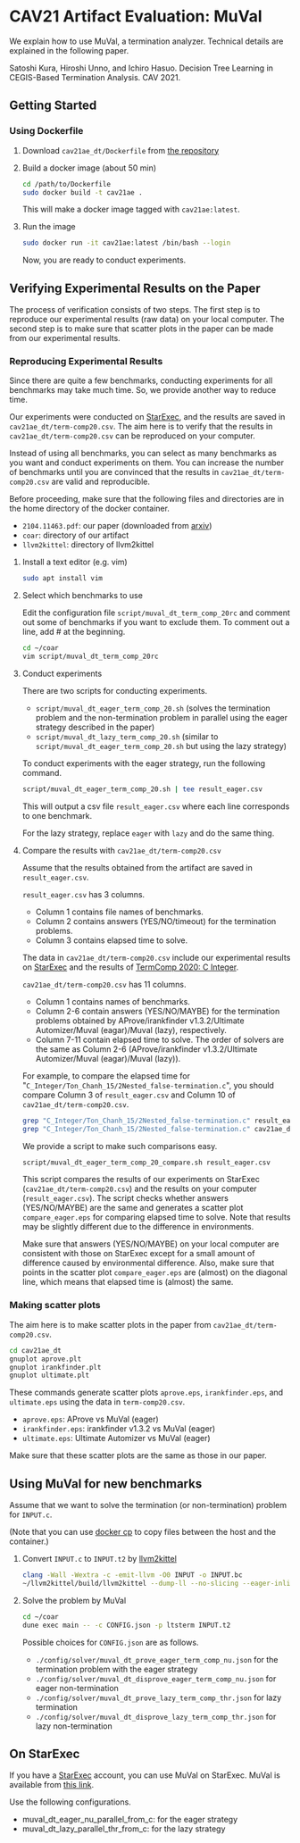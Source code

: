 # CAV21 Artifact Evaluation: MuVal

We explain how to use MuVal, a termination analyzer.
Technical details are explained in the following paper.

Satoshi Kura, Hiroshi Unno, and Ichiro Hasuo. Decision Tree Learning in CEGIS-Based Termination Analysis. CAV 2021.

## Getting Started

### Using Dockerfile

1. Download `cav21ae_dt/Dockerfile` from [the repository](https://github.com/hiroshi-unno/coar)

2. Build a docker image (about 50 min)
    
    ```bash
    cd /path/to/Dockerfile
    sudo docker build -t cav21ae .
    ```
    This will make a docker image tagged with `cav21ae:latest`.

3. Run the image
    ```bash
    sudo docker run -it cav21ae:latest /bin/bash --login
    ```
    Now, you are ready to conduct experiments.

## Verifying Experimental Results on the Paper

The process of verification consists of two steps.
The first step is to reproduce our experimental results (raw data) on your local computer.
The second step is to make sure that scatter plots in the paper can be made from our experimental results.

### Reproducing Experimental Results

Since there are quite a few benchmarks, conducting experiments for all benchmarks may take much time.
So, we provide another way to reduce time.

Our experiments were conducted on [StarExec](https://www.starexec.org/starexec/secure/index.jsp), and the results are saved in `cav21ae_dt/term-comp20.csv`.
The aim here is to verify that the results in `cav21ae_dt/term-comp20.csv` can be reproduced on your computer.

Instead of using all benchmarks, you can select as many benchmarks as you want and conduct experiments on them.
You can increase the number of benchmarks until you are convinced that the results in `cav21ae_dt/term-comp20.csv` are valid and reproducible.

Before proceeding, make sure that the following files and directories are in the home directory of the docker container.

- `2104.11463.pdf`: our paper (downloaded from [arxiv](https://arxiv.org/abs/2104.11463))
- `coar`: directory of our artifact
- `llvm2kittel`: directory of llvm2kittel

1. Install a text editor (e.g. vim)
    ```bash
    sudo apt install vim
    ```

2. Select which benchmarks to use

    Edit the configuration file `script/muval_dt_term_comp_20rc` and comment out some of benchmarks if you want to exclude them. To comment out a line, add # at the beginning.
    ```bash
    cd ~/coar
    vim script/muval_dt_term_comp_20rc
    ```

3. Conduct experiments

    There are two scripts for conducting experiments.

    - `script/muval_dt_eager_term_comp_20.sh` (solves the termination problem and the non-termination problem in parallel using the eager strategy described in the paper)
    - `script/muval_dt_lazy_term_comp_20.sh` (similar to `script/muval_dt_eager_term_comp_20.sh` but using the lazy strategy)

    To conduct experiments with the eager strategy, run the following command.
    ```bash
    script/muval_dt_eager_term_comp_20.sh | tee result_eager.csv
    ```
    This will output a csv file `result_eager.csv` where each line corresponds to one benchmark.

    For the lazy strategy, replace `eager` with `lazy` and do the same thing.

4. Compare the results with `cav21ae_dt/term-comp20.csv`

    Assume that the results obtained from the artifact are saved in `result_eager.csv`.

    `result_eager.csv` has 3 columns. 
    
    - Column 1 contains file names of benchmarks.
    - Column 2 contains answers (YES/NO/timeout) for the termination problems.
    - Column 3 contains elapsed time to solve.

    The data in `cav21ae_dt/term-comp20.csv` include our experimental results on [StarExec](https://www.starexec.org/starexec/secure/index.jsp) and the results of [TermComp 2020: C Integer](https://termcomp.github.io/Y2020/job_41519.html).

    `cav21ae_dt/term-comp20.csv` has 11 columns.

    - Column 1 contains names of benchmarks.
    - Column 2-6 contain answers (YES/NO/MAYBE) for the termination problems obtained by AProve/irankfinder v1.3.2/Ultimate Automizer/Muval (eagar)/Muval (lazy), respectively.
    - Column 7-11 contain elapsed time to solve. The order of solvers are the same as Column 2-6 (AProve/irankfinder v1.3.2/Ultimate Automizer/Muval (eagar)/Muval (lazy)).

    For example, to compare the elapsed time for "`C_Integer/Ton_Chanh_15/2Nested_false-termination.c`", you should compare Column 3 of `result_eager.csv` and Column 10 of `cav21ae_dt/term-comp20.csv`.
    ```bash
    grep "C_Integer/Ton_Chanh_15/2Nested_false-termination.c" result_eager.csv | cut -d , -f 3
    grep "C_Integer/Ton_Chanh_15/2Nested_false-termination.c" cav21ae_dt/term-comp20.csv | cut -d , -f 10
    ```

    We provide a script to make such comparisons easy.
    ```bash
    script/muval_dt_eager_term_comp_20_compare.sh result_eager.csv
    ```
    This script compares the results of our experiments on StarExec (`cav21ae_dt/term-comp20.csv`) and the results on your computer (`result_eager.csv`).
    The script checks whether answers (YES/NO/MAYBE) are the same and generates a scatter plot `compare_eager.eps` for comparing elapsed time to solve.
    Note that results may be slightly different due to the difference in environments.

    Make sure that answers (YES/NO/MAYBE) on your local computer are consistent with those on StarExec except for a small amount of difference caused by environmental difference.
    Also, make sure that points in the scatter plot `compare_eager.eps` are (almost) on the diagonal line, which means that elapsed time is (almost) the same.

### Making scatter plots
The aim here is to make scatter plots in the paper from `cav21ae_dt/term-comp20.csv`.

```bash
cd cav21ae_dt
gnuplot aprove.plt
gnuplot irankfinder.plt
gnuplot ultimate.plt
```
These commands generate scatter plots `aprove.eps`, `irankfinder.eps`, and `ultimate.eps` using the data in `term-comp20.csv`.

- `aprove.eps`: AProve vs MuVal (eager)
- `irankfinder.eps`: irankfinder v1.3.2 vs MuVal (eager)
- `ultimate.eps`: Ultimate Automizer vs MuVal (eager)

Make sure that these scatter plots are the same as those in our paper.


## Using MuVal for new benchmarks

Assume that we want to solve the termination (or non-termination) problem for `INPUT.c`.

(Note that you can use [docker cp](https://docs.docker.com/engine/reference/commandline/cp/) to copy files between the host and the container.)

1. Convert `INPUT.c` to `INPUT.t2` by [llvm2kittel](https://github.com/gyggg/llvm2kittel/tree/kou)
    ```bash
    clang -Wall -Wextra -c -emit-llvm -O0 INPUT -o INPUT.bc
    ~/llvm2kittel/build/llvm2kittel --dump-ll --no-slicing --eager-inline --t2 INPUT.bc > INPUT.t2
    ```

2. Solve the problem by MuVal
    ```bash
    cd ~/coar
    dune exec main -- -c CONFIG.json -p ltsterm INPUT.t2
    ```
    Possible choices for `CONFIG.json` are as follows.

    - `./config/solver/muval_dt_prove_eager_term_comp_nu.json` for the termination problem with the eager strategy
    - `./config/solver/muval_dt_disprove_eager_term_comp_nu.json` for eager non-termination
    - `./config/solver/muval_dt_prove_lazy_term_comp_thr.json` for lazy termination
    - `./config/solver/muval_dt_disprove_lazy_term_comp_thr.json` for lazy non-termination

## On StarExec

If you have a [StarExec](https://www.starexec.org/starexec/secure/index.jsp) account, you can use MuVal on StarExec.
MuVal is available from [this link](https://www.starexec.org/starexec/secure/details/solver.jsp?anonId=8afa72c8-96f1-4594-94dc-73118165a74e).

Use the following configurations.

- muval_dt_eager_nu_parallel_from_c: for the eager strategy
- muval_dt_lazy_parallel_thr_from_c: for the lazy strategy